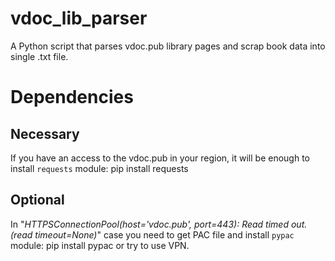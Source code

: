 # vdoc_lib_parser
A Python script that parses vdoc.pub library pages and scrap book data into single .txt file.

# Dependencies
## Necessary
If you have an access to the vdoc.pub in your region, it will be enough to install `requests` module:
    pip install requests
## Optional
In "*HTTPSConnectionPool(host='vdoc.pub', port=443): Read timed out. (read timeout=None)*" case you need to get PAC file and install `pypac` module:
    pip install pypac
or try to use VPN.

